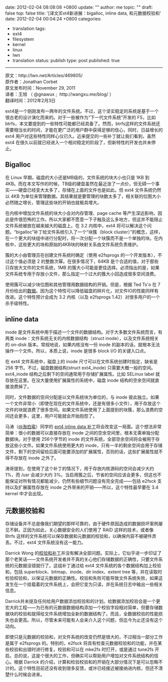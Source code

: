 date: 2012-02-04 08:08:08 +0800
update: ""
author: me
topic: ""
draft: false
top: false
title: '[译文]Ext4新进展：bigalloc, inline data, 和元数据校验和'
date: 2012-02-04 00:04:24 +0800
categories:
- translation
tags:
- ext4
- filesystem
- kernel
- linux
- lwn
- translation
status: publish
type: post
published: true
---
<p>原文：http://lwn.net/Articles/469805/<br />
原作者：Jonathan Corbet<br />
原文发布时间：November 29, 2011<br />
译者：王旭 （ @gnawux ;  http://wangxu.me/blog/ ）<br />
翻译时间：2012年2月3日</p>

<p>ext4是一个刚刚发布一两年的文件系统。不过，这个坚实稳定的系统是基于一个很古老的设计演化而来的。对于一些被作为“下一代文件系统”开发的 FS，比如 btrfs，本文要提到的一些特性可能都已经具备了。然而，btrfs这样的文件系统还需要相当长的时间，才能在更广泛的用户群中获得足够的信心，同时，日益增长的 ext4 用户对这些特性同样心仪已久。近来提交的一些补丁就让我们看到，虽然 ext4 在很久以前就已经进入一个相对稳定的阶段了，但新特性的开发也并未停止。</p>

<h2>Bigalloc</h2>

<p>在 Linux 早期，磁盘的大小还是MB级的，文件系统的块大小也只是 1KB 到 4KB。而在本文写作的时候，TB级的硬盘虽然在最近涨了一点价，但无碍一个事实——硬盘已经变大太多了，存储在上面的文件也是如此。但 ext4 文件系统仍然以 4KB 为单位来管理数据。其结果就是要管理的块数太多了，相关联的位图大小必然随之增长，管理这些块的开销也就极具增大。</p>

<p>在内核中增加文件系统的块大小会对内存管理、page cache 等产生深远影响，因此是件很恐怖的工作。所以大家都不愿意一下子触及这么多地方，但这并不能阻止文件系统被放在越来越大的磁盘上。在 3.2 内核中，ext4 将可以解决这个问题。“bigalloc”补丁给文件系统引入了一个“块簇（block cluster）”的概念，这样，在一个更大的块组中进行分配时，将一次分配一个块簇而不是一个单独的块。在内核中，这些更大的块和原始的4KB块的映射关系由文件系统负责维护。</p>

<p>簇的大小由管理员在创建文件系统时确定（使用 e2fsprogs 的一个开发版本），不过这个值必须是 2 的整数次幂。在很多情况下，64KB 是个合适的值，对于那些只存放大文件的文件系统，1MB 的簇大小可能是更佳选择。必须指出的是，如果文件系统专用于存放小文件，那么指定一个过大的簇大小回造成很多空间浪费。</p>

<p>使用簇可以减少块位图和其他管理用数据结构的开销。但是，根据 Ted Ts'o 在 7 月份给出的<a href="http://lwn.net/Articles/469821/">数据</a>。因为这个特性可以降低磁盘的碎片化，对文件IO的性能同样有改进。这个特性预计会成为 3.2 内核（以及 e2fsprogs 1.42）对很多用户的一个杀手级特性。</p>

<h2>inline data</h2>

<p>inode 是文件系统中用于描述一个文件的数据结构。对于大多数文件系统而言，有两类 inode：文件系统无关的内核数据结构（struct inode），以及文件系统相关的 on-disk 版本。常规地说，如果内核没有一份 inode 的副本的话，就根本无法操作一个文件。所以，本质上说，inode 是很多 block I/O 的关键入口点。</p>

<p>在 ext4 文件系统中，磁盘上的 inode 尺寸可以在文件系统创建时指定，缺省是 256 字节。不过，磁盘数据结构(struct ext4_inode) 只需要大概一般的空间。ext4_inode 结构之后剩下的空间通常用于存储扩展属性。比如 SELinux label 就存放在这里。在没大量使用扩展属性的系统中，磁盘 inode 结构的空余空间就直接浪费掉了。</p>

<p>同时，文件数据的空间分配是以文件系统块为单位的，与 inode 彼此独立。如果一个文件非常小（即使在现在的文件系统中，还是有很多小文件），用于存放这个文件的块就浪费了很多空间。如果文件系统使用了上面提到的块簇，那么浪费的空间还会更多，这里，用户可能就会开始抱怨了。</p>

<p>马涛（<a href="http://www.weibo.com/pagefault" target="_blank">@淘伯瑜</a>）同学的 <a href="http://lwn.net/Articles/468678/">ext4 inline data 补丁</a>将会改变这一局面。这个想法非常简单：很小的数据可以直接存放在 inode 之间的空余空间里，根本无需单独分配数据块。对于使用 256个字节的 inode 的文件系统，全部空余空间将会被用于存放这些小文件。如果文件系统使用更大的 inode，只有一半的剩余空间会用于存储文件，剩下的空间留给后面可能要添加的扩展属性，否则的话，这些扩展属性就不得不存放在 inode 之外了。</p>

<p>涛哥提到，在使用了这个补丁的情况下，用于存放内核源码的空间会减少大约 1%，而 /usr 会减少大约 3%。当启用簇之后，节省的空间应该会更多，但这也不能保证对所有情况都能减少。仍然有些细节问题没有完全完成——包括 e2fsck 支持以及扩展属性存放在 inode 之外带来的开销——所以，这个特性最早要在 3.4 kernel 中才会出现。</p>

<h2>元数据校验和</h2>

<p>存储设备并不总是像我们期望的那样可靠的，由于硬件原因造成的数据损坏案例屡见不鲜。正因为如此，关心数据安全的人们使用了 RAID 这样的技术，或者像 Btrfs 这样的文件系统可以保存数据和元数据的校验和，以确保内容不被硬件弄丢。不过，ext4 文件系统没有这一能力。</p>

<p>Darrick Wong 的<a href="http://lwn.net/Articles/469717/">校验和补丁</a>并没有解决全部问题。实际上，它似乎进一步印证了那个老笑话——文件系统开发者并不真的关心他们存储数据的正确性，只要文件系统的元数据没错就行了。这组补丁通过给 ext4 文件系统的各个数据结构加上校验和，包括 superblock、bitmap、inode、dir index、extent tree 等，并在读取时检验校验和，以保证元数据的正确性。校验和失败可能导致文件系统失败，如果这发生在一个挂载着的文件系统上，会把它变为只读，并在系统日志中输出一些相关信息。</p>

<p>Darrick并未提及任何给用户数据添加校验和的计划。给数据添加校验会是一个更宏大的工程——为已有的元数据数据结构添加一个校验字段相对简单，但要存储数据块的校验和就得给文件系统增加全新的数据结构了。而且，全数据校验的性能损失也会更高。所以，尽管未来可能有人会来介入这个问题，但迄今为止还没有这个动向。</p>

<p>即使只是元数据的校验和，对文件系统的改变仍然是很大的，不过相当一部分工作是属于 e2fsprogs 的。特别的，e2fsck 将具有检查元数据校验和的功能，并在某些校验和出错时进行修复。校验和可以在 mke2fs 时打开，或是通过 tune2fs 开启。总的说，这是个很大的工作，但确实可以帮助用户增加对文件系统结构的信心。根据 Darrick 的介绍，计算和检验校验和的开销在大部分情况下是可以忽略不计的。这个特性目前还没有收到很多反馈，或许已经接近被接纳进内核，但还不清楚什么时候会进来。</p>
